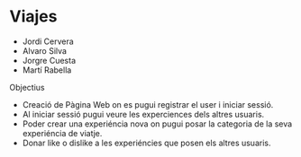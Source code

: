 # Viajes


- Jordi Cervera
- Alvaro Silva
- Jorgre Cuesta
- Martí Rabella

Objectius

- Creació de Pàgina Web on es pugui registrar el user i iniciar sessió.
- Al iniciar sessió pugui veure les experciences dels altres usuaris.
- Poder crear una experiéncia nova on pugui posar la categoria de la seva experiéncia de viatje.
- Donar like o dislike a les experiéncies que posen els altres usuaris.


